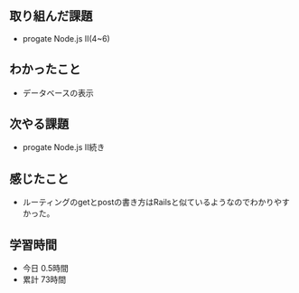 ## 取り組んだ課題
- progate Node.js Ⅱ(4~6)
## わかったこと
- データベースの表示
## 次やる課題
- progate Node.js Ⅱ続き
## 感じたこと
- ルーティングのgetとpostの書き方はRailsと似ているようなのでわかりやすかった。
## 学習時間
- 今日 0.5時間
- 累計 73時間
